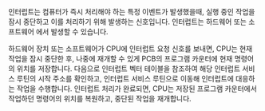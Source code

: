 인터럽트는 컴퓨터가 즉시 처리해야 하는 특정 이벤트가 발생했을때, 실행 중인 작업을 잠시 중단하고 이를 처리하기 위해 발생하는 신호입니다.
인터럽트는 하드웨어 또는 소프트웨어 에서 발생할 수 있습니다.

하드웨어 장치 또는 소프트웨어가 CPU에 인터럽트 요청 신호를 보내면, CPU는 현재 작업을 잠시 중단한 후, 나중에 재개할 수 있게 PCB의 프로그램 카운터에 현재 명령어의 위치를 저장합니다.
다음으로 인터럽트 벡터 테이블을 참조하여 해당 인터럽트 서비스 루틴의 시작 주소를 확인하고, 인터럽트 서비스 루틴으로 이동해 인터럽트에 대응하는 작업을 수행합니다.
인터럽트 처리가 완료되면, CPU는 저장된 프로그램 카운터에서 작업하던 명령어의 위치를 복원하고, 중단된 작업을 재개합니다.
